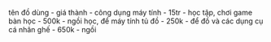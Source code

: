 tên đồ dùng - giá thành - công dụng
máy tính - 15tr - học tập, chơi game 
bàn học - 500k - ngồi học, để máy tính 
tủ  đồ - 250k - để đồ và các dụng cụ cá nhân
ghế - 650k - ngồi
